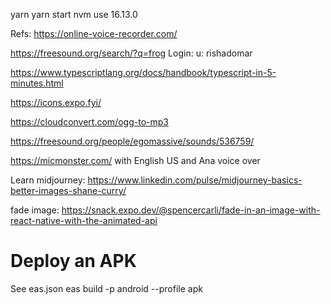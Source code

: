 yarn
yarn start
nvm use 16.13.0

Refs:
https://online-voice-recorder.com/

https://freesound.org/search/?q=frog
Login: u: rishadomar

https://www.typescriptlang.org/docs/handbook/typescript-in-5-minutes.html

https://icons.expo.fyi/

https://cloudconvert.com/ogg-to-mp3

https://freesound.org/people/egomassive/sounds/536759/


https://micmonster.com/ with English US and Ana voice over

Learn midjourney: https://www.linkedin.com/pulse/midjourney-basics-better-images-shane-curry/


fade image: https://snack.expo.dev/@spencercarli/fade-in-an-image-with-react-native-with-the-animated-api

# Deploy an APK

See eas.json
eas build -p android --profile apk
